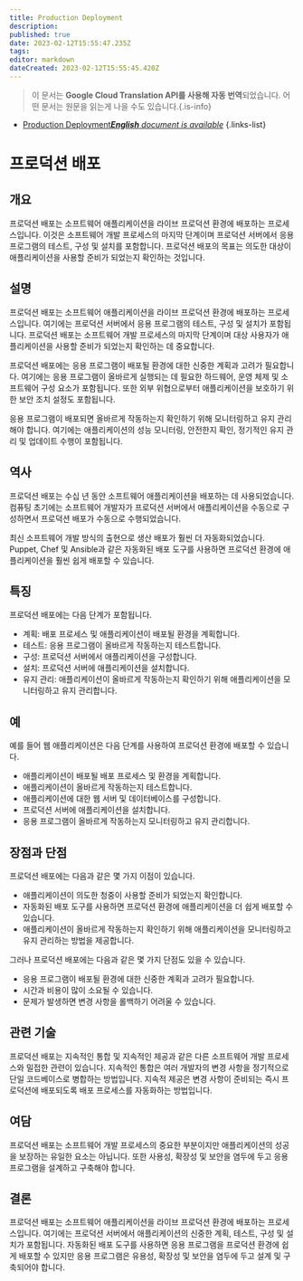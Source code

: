```yaml
---
title: Production Deployment
description: 
published: true
date: 2023-02-12T15:55:47.235Z
tags: 
editor: markdown
dateCreated: 2023-02-12T15:55:45.420Z
---
```


> 이 문서는 **Google Cloud Translation API를 사용해 자동 번역**되었습니다.
어떤 문서는 원문을 읽는게 나을 수도 있습니다.{.is-info}



- [Production Deployment***English** document is available*](/en/Knowledge-base/Dictionary/production-deployment)
{.links-list}


# 프로덕션 배포

## 개요
프로덕션 배포는 소프트웨어 애플리케이션을 라이브 프로덕션 환경에 배포하는 프로세스입니다. 이것은 소프트웨어 개발 프로세스의 마지막 단계이며 프로덕션 서버에서 응용 프로그램의 테스트, 구성 및 설치를 포함합니다. 프로덕션 배포의 목표는 의도한 대상이 애플리케이션을 사용할 준비가 되었는지 확인하는 것입니다.

## 설명
프로덕션 배포는 소프트웨어 애플리케이션을 라이브 프로덕션 환경에 배포하는 프로세스입니다. 여기에는 프로덕션 서버에서 응용 프로그램의 테스트, 구성 및 설치가 포함됩니다. 프로덕션 배포는 소프트웨어 개발 프로세스의 마지막 단계이며 대상 사용자가 애플리케이션을 사용할 준비가 되었는지 확인하는 데 중요합니다.

프로덕션 배포에는 응용 프로그램이 배포될 환경에 대한 신중한 계획과 고려가 필요합니다. 여기에는 응용 프로그램이 올바르게 실행되는 데 필요한 하드웨어, 운영 체제 및 소프트웨어 구성 요소가 포함됩니다. 또한 외부 위협으로부터 애플리케이션을 보호하기 위한 보안 조치 설정도 포함됩니다.

응용 프로그램이 배포되면 올바르게 작동하는지 확인하기 위해 모니터링하고 유지 관리해야 합니다. 여기에는 애플리케이션의 성능 모니터링, 안전한지 확인, 정기적인 유지 관리 및 업데이트 수행이 포함됩니다.

## 역사
프로덕션 배포는 수십 년 동안 소프트웨어 애플리케이션을 배포하는 데 사용되었습니다. 컴퓨팅 초기에는 소프트웨어 개발자가 프로덕션 서버에서 애플리케이션을 수동으로 구성하면서 프로덕션 배포가 수동으로 수행되었습니다.

최신 소프트웨어 개발 방식의 출현으로 생산 배포가 훨씬 더 자동화되었습니다. Puppet, Chef 및 Ansible과 같은 자동화된 배포 도구를 사용하면 프로덕션 환경에 애플리케이션을 훨씬 쉽게 배포할 수 있습니다.

## 특징
프로덕션 배포에는 다음 단계가 포함됩니다.

- 계획: 배포 프로세스 및 애플리케이션이 배포될 환경을 계획합니다.
- 테스트: 응용 프로그램이 올바르게 작동하는지 테스트합니다.
- 구성: 프로덕션 서버에서 애플리케이션을 구성합니다.
- 설치: 프로덕션 서버에 애플리케이션을 설치합니다.
- 유지 관리: 애플리케이션이 올바르게 작동하는지 확인하기 위해 애플리케이션을 모니터링하고 유지 관리합니다.

## 예
예를 들어 웹 애플리케이션은 다음 단계를 사용하여 프로덕션 환경에 배포할 수 있습니다.

- 애플리케이션이 배포될 배포 프로세스 및 환경을 계획합니다.
- 애플리케이션이 올바르게 작동하는지 테스트합니다.
- 애플리케이션에 대한 웹 서버 및 데이터베이스를 구성합니다.
- 프로덕션 서버에 애플리케이션을 설치합니다.
- 응용 프로그램이 올바르게 작동하는지 모니터링하고 유지 관리합니다.

## 장점과 단점
프로덕션 배포에는 다음과 같은 몇 가지 이점이 있습니다.

- 애플리케이션이 의도한 청중이 사용할 준비가 되었는지 확인합니다.
- 자동화된 배포 도구를 사용하면 프로덕션 환경에 애플리케이션을 더 쉽게 배포할 수 있습니다.
- 애플리케이션이 올바르게 작동하는지 확인하기 위해 애플리케이션을 모니터링하고 유지 관리하는 방법을 제공합니다.

그러나 프로덕션 배포에는 다음과 같은 몇 가지 단점도 있을 수 있습니다.

- 응용 프로그램이 배포될 환경에 대한 신중한 계획과 고려가 필요합니다.
- 시간과 비용이 많이 소요될 수 있습니다.
- 문제가 발생하면 변경 사항을 롤백하기 어려울 수 있습니다.

## 관련 기술
프로덕션 배포는 지속적인 통합 및 지속적인 제공과 같은 다른 소프트웨어 개발 프로세스와 밀접한 관련이 있습니다. 지속적인 통합은 여러 개발자의 변경 사항을 정기적으로 단일 코드베이스로 병합하는 방법입니다. 지속적 제공은 변경 사항이 준비되는 즉시 프로덕션에 배포되도록 배포 프로세스를 자동화하는 방법입니다.

## 여담
프로덕션 배포는 소프트웨어 개발 프로세스의 중요한 부분이지만 애플리케이션의 성공을 보장하는 유일한 요소는 아닙니다. 또한 사용성, 확장성 및 보안을 염두에 두고 응용 프로그램을 설계하고 구축해야 합니다.

## 결론
프로덕션 배포는 소프트웨어 애플리케이션을 라이브 프로덕션 환경에 배포하는 프로세스입니다. 여기에는 프로덕션 서버에서 애플리케이션의 신중한 계획, 테스트, 구성 및 설치가 포함됩니다. 자동화된 배포 도구를 사용하면 응용 프로그램을 프로덕션 환경에 쉽게 배포할 수 있지만 응용 프로그램은 유용성, 확장성 및 보안을 염두에 두고 설계 및 구축되어야 합니다.